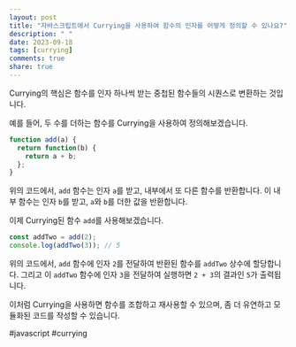 ```yaml
---
layout: post
title: "자바스크립트에서 Currying을 사용하여 함수의 인자를 어떻게 정의할 수 있나요?"
description: " "
date: 2023-09-18
tags: [currying]
comments: true
share: true
---
```


Currying의 핵심은 함수를 인자 하나씩 받는 중첩된 함수들의 시퀀스로 변환하는 것입니다. 

예를 들어, 두 수를 더하는 함수를 Currying을 사용하여 정의해보겠습니다.

```javascript
function add(a) {
  return function(b) {
    return a + b;
  };
}
```

위의 코드에서, `add` 함수는 인자 `a`를 받고, 내부에서 또 다른 함수를 반환합니다. 이 내부 함수는 인자 `b`를 받고, `a`와 `b`를 더한 값을 반환합니다.

이제 Currying된 함수 `add`를 사용해보겠습니다.

```javascript
const addTwo = add(2);
console.log(addTwo(3)); // 5
```

위의 코드에서, `add` 함수에 인자 `2`를 전달하여 반환된 함수를 `addTwo` 상수에 할당합니다. 그리고 이 `addTwo` 함수에 인자 `3`을 전달하여 실행하면 `2 + 3`의 결과인 `5`가 출력됩니다.

이처럼 Currying을 사용하면 함수를 조합하고 재사용할 수 있으며, 좀 더 유연하고 모듈화된 코드를 작성할 수 있습니다.

#javascript #currying